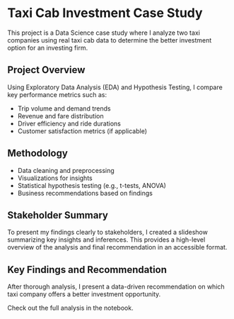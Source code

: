 # Taxi Cab Investment Case Study

This project is a Data Science case study where I analyze two taxi companies using real taxi cab data to determine the better investment option for an investing firm.  

## Project Overview
Using Exploratory Data Analysis (EDA) and Hypothesis Testing, I compare key performance metrics such as:  
- Trip volume and demand trends  
- Revenue and fare distribution  
- Driver efficiency and ride durations  
- Customer satisfaction metrics (if applicable)  

## Methodology
- Data cleaning and preprocessing  
- Visualizations for insights  
- Statistical hypothesis testing (e.g., t-tests, ANOVA)  
- Business recommendations based on findings  

## Stakeholder Summary
To present my findings clearly to stakeholders, I created a slideshow summarizing key insights and inferences. This provides a high-level overview of the analysis and final recommendation in an accessible format.  

## Key Findings and Recommendation
After thorough analysis, I present a data-driven recommendation on which taxi company offers a better investment opportunity.  

Check out the full analysis in the notebook.

